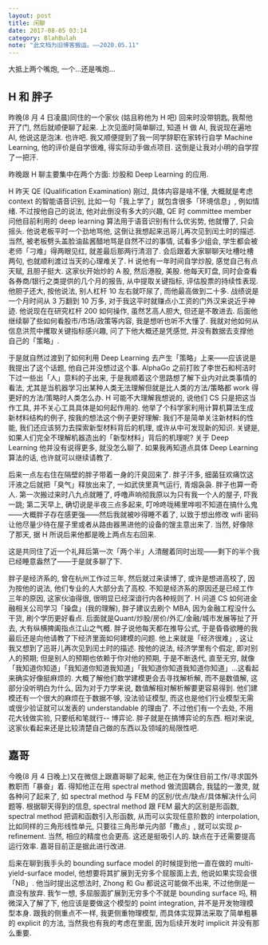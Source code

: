 ```yaml
---
layout: post
title: 闲聊
date: 2017-08-05 03:14
category: BlahBulah
note: "此文档为旧博客搬运。——2020.05.11"
---
```


大抵上两个嘴炮, 一个...还是嘴炮...

## H 和 胖子

昨晚(8 月 4 日凌晨)同住的一个家伙 (姑且称他为 H 吧) 回来时没带钥匙, 我帮他开了门, 然后就顺便聊了起来. 上次见面时简单聊过, 知道 H 做 AI, 我说现在遍地 AI, 他说这是泡沫. 也许吧. 我又顺便提到了我一同学辞职在家转行自学 Machine Learning, 他的评价是自学很难, 得实际动手做点项目. 这倒是让我对小明的自学捏了一把汗. 

昨晚跟 H 聊主要集中在两个方面: 炒股和 Deep Learning 的应用.

H 昨天 QE (Qualification Examination) 刚过, 具体内容是啥不懂, 大概就是考虑 context 的智能语音识别, 比如一句「我上学了」就包含很多「环境信息」, 例如情绪. 不过按他自己的说法, 他对此倒没有多大的兴趣, QE 时 committee member 问他目前利用的 deep learning 算法用于语音识别有什么优劣势, 他就懵了, 只会摇头. 他说老板平时一个劲地骂他, 这倒让我想起来迅哥儿再次见到闰土时的描述. 当然, 被老板劈头盖脸油盐酱醋地骂是自然不过的事情, 试看多少组会, 学生都会被老师「刁难」得两眼见红, 就差最后那两行清泪了.  会后跟着大家聊聊天吐槽吐槽两句, 也就顺利渡过当天的心理难关了. H 说他有一年时间自学炒股, 感觉自己有点天赋, 且胆子挺大. 这家伙开始炒的 A 股, 然后港股, 美股. 他每天盯盘, 同时会查看各券商/银行之类提供的几个月的报告,  从中提取关键指标, 评估股票的持续性表现. 他胆子还大, 按他说法, 别人杠杆 10 左右就吓尿了, 而他最高做到二十多. 战绩说是一个月时间从 3 万翻到 10 万多, 对于我这平时就赚点小工资的门外汉来说近乎神迹. 他说现在在研究杠杆 200 如何操作, 虽然艺高人胆大, 但还是不敢进去. 后面他继续聊了些如何看股市/市场/政策等内容, 我是想听也听不大懂了. 我就对他如何从信息洪荒中攫取关键指标感兴趣, 问了下他大概还是凭感觉, 并没有数据去支撑他自己的「策略」. 

于是就自然过渡到了如何利用 Deep Learning 去产生「策略」上来——应该说是我提出了这个话题, 他自己并没想过这个事. AlphaGo 之前打败了李世石和柯洁时下过一些出「人」意料的子出来, 于是我顺着这个思路想了解下业内对此类事情的看法, 尤其是当机器学习出某种人类无法理解但就是比人类的方法/策略都 work 得更好的方法/策略时人类怎么办. H 可能不大理解我想说的, 说他们 CS 只是把这当作工具, 并不关心工具具体是如何起作用的. 他举了个科学家利用计算机算法生成新材料结构的例子, 按我的想法这个例子更好理解: 我们不是简单关注新材料的性能, 我们还应该努力去探索新型材料背后的机理, 或许从中可发现新的知识. 关键是, 如果人们完全不理解机器造出的「新型材料」背后的机理呢? 关于 Deep Learning  他并没有说得更多, 就没怎么聊了.  如果我再知道点具体 Deep Learning 算法的话, 也许就可以继续请教了. 

后来一点左右住在隔壁的胖子带着一身的汗臭回来了. 胖子汗多, 细菌狂欢痛饮这汗液之后就把「臭气」释放出来了, 一如武侠里真气运行, 青烟袅袅. 胖子也算一奇人. 第一次搬过来时八九点就睡了, 呼噜声响彻我原以为只有我一个人的屋子, 吓我一跳; 第二天早上, 确切说是半夜三点多起来, 叮呤咚咙稀里哗啦不知道在搞什么鬼——大概胖子存在感更强——然后我就被吵得睡不着了, 以致于想出修改 wifi 密码让他尽量少待在屋子里或者从路由器黑进他的设备的馊主意出来了.  当然, 好像除了那天, 据 H 所说后来他都是晚上两点左右回来. 

这是共同住了近一个礼拜后第一次「两个半」人清醒着同时出现——剩下的半个我已经睡意盎然了——于是就多聊了下. 

胖子是经济系的, 曾在杭州工作过三年, 然后就过来读博了, 或许是想进高校了, 因为按他的说法, 他们专业的人大部分去了高校. 不知是经济系的原因还是已经工作三年的原因, 这家伙油得很, 很明显已经深谙行内各种规则了.  H 问道 CS 如何进金融相关公司学习「操盘」(我的理解), 胖子建议去刷个 MBA, 因为金融工程没什么干货, 刷个学历更好看点. 后面就是Quant/炒股/房价/外汇/金融/城市发展等扯了开去, 大有纵横捭阖指点江山之气概. 胖子说他每天都在推导公式, 于是昏昏欲睡的我最后还是向他请教了下经济里面如何建模的问题. 他上来就是「经济很难」, 这让我又想到了迅哥儿再次见到闰土时的描述. 按他的说法, 经济学里有个假定, 即对别人的预期; 但是别人的预期也依赖于你对他的预期, 于是不断迭代, 直至无穷, 就像「我知道你知道」「我知道你知道我知道」「我知道你知道我知道你知道」...这看起来确实好像挺麻烦的. 大概了解他们数学建模更会去寻找解析解, 而不是数值解, 这部分没听明白为什么, 因为对于力学来说, 数值解相对解析解要更容易得到. 他们建模还有一个很大的麻烦在于数据不够, 没法验证模型, 而这也是他们行业模型无需或很少验证就可以发表的 understandable 的理由了. 不过他们有一个去处, 不用花大钱做实验, 只要纸和笔就行-- 博弈论. 胖子就是在搞博弈论的东西. 相对来说, 这家伙看起来还是比较清楚自己做的东西以及领域的局限性吧. 

## 嘉哥

今晚(8 月 4 日晚上)又在微信上跟嘉哥聊了起来, 他正在为保住目前工作/寻求国外教职而「暴奋」着. 得知他正在用 spectral method 做流固耦合, 我猛的一激灵, 就各种问了起来了, 如 spectral method 与 FEM 的区别/优点/缺点/具体解决什么问题等. 根据聊天得到的信息, spectral method 跟 FEM 最大的区别是形函数, spectral method 把调和函数引入形函数, 从而可以实现任意阶数的 interpolation, 比如同样的三角形线性单元, 只要往三角形单元内部「撒点」, 就可以实现 *p*-refinement. 当然, 相应的精度也会更高. 这还是挺吸引人的.  缺点在于还需要提高运行效率. 嘉哥目前正是据此进行改进. 

后来在聊到我手头的 bounding surface model 的时候提到他一直在做的 multi-yield-surface model, 他想要将其扩展到无穷多个屈服面上去, 他说如果实现会很「NB」. 他当时提出这想法时, Zhong 和 Gu 都说这可能做不出来, 不过他倒是一直没有放弃. 我乍一想, 多屈服面扩展到无穷多个不就是 bounding surface 吗, 稍微深入了解了下, 他应该是要做这个模型的 point integration, 并不是开发物理模型本身. 跟我的侧重点不一样, 我更侧重物理模型, 而具体实现算法采取了简单粗暴的 explicit 的方法, 当然我也有我的考虑在里面, 因为后续开发时 implicit 并没有那么重要. 